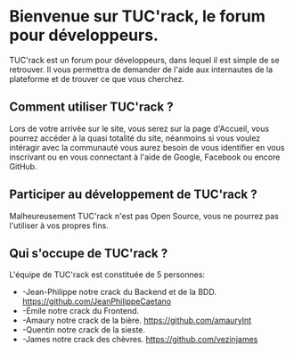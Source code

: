 # Bienvenue sur TUC'rack, le forum pour développeurs.

TUC'rack est un forum pour développeurs, dans lequel il est simple de se retrouver. 
Il vous permettra de demander de l'aide aux internautes de la plateforme et de trouver ce que vous cherchez.

## Comment utiliser TUC'rack ?

Lors de votre arrivée sur le site, vous serez sur la page d'Accueil, vous pourrez accéder à la quasi totalité du site, néanmoins si vous voulez intéragir avec la communauté vous aurez besoin de vous identifier en vous inscrivant ou en vous connectant à l'aide de Google, Facebook ou encore GitHub.

## Participer au développement de TUC'rack ?

Malheureusement TUC'rack n'est pas Open Source, vous ne pourrez pas l'utiliser à vos propres fins.

## Qui s'occupe de TUC'rack ?

L'équipe de TUC'rack est constituée de 5 personnes:

* -Jean-Philippe notre crack du Backend et de la BDD. https://github.com/JeanPhilippeCaetano
* -Émile notre crack du Frontend. 
* -Amaury notre crack de la bière. https://github.com/amaurylnt
* -Quentin notre crack de la sieste.
* -James notre crack des chèvres. https://github.com/vezinjames

